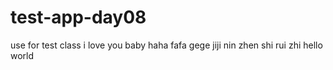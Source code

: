 # test-app-day08
use for test class
i love you baby
haha
fafa
gege
jiji
nin zhen shi rui zhi
hello world
